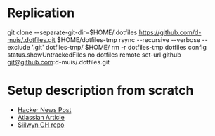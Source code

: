 # Replication

git clone --separate-git-dir=$HOME/.dotfiles https://github.com/d-muis/.dotfiles.git $HOME/dotfiles-tmp 
rsync --recursive --verbose --exclude '.git' dotfiles-tmp/ $HOME/
rm -r dotfiles-tmp
dotfiles config status.showUntrackedFiles no
dotfiles remote set-url github git@github.com:d-muis/.dotfiles.git

# Setup description from scratch
- [Hacker News Post](https://news.ycombinator.com/item?id=11071754)
- [Atlassian Article](https://www.atlassian.com/git/tutorials/dotfiles)
- [Siilwyn GH repo](https://github.com/Siilwyn/my-dotfiles/tree/master/.my-dotfiles)
